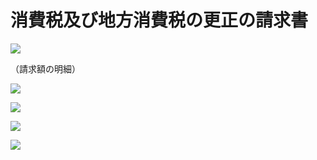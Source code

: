 # 消費税及び地方消費税の更正の請求書

![](https://www.nta.go.jp/tmp/3a3d36b0-6896-4bee-88b3-58256e5e860a/images/60ebd15dcca98b3a83db545e1bedcda2beaa2f5311290c1614bc5407adedfb76.jpg)

（請求額の明細）

![](https://www.nta.go.jp/tmp/3a3d36b0-6896-4bee-88b3-58256e5e860a/images/88d11260337c213b5ffb63a5c93a01a6d42ea94d65af00d43ec5cf28f274d72a.jpg)

![](https://www.nta.go.jp/tmp/3a3d36b0-6896-4bee-88b3-58256e5e860a/images/802637623e192f13da121a5d197fff2c0d04acba875807757301c3cc3d6a559b.jpg)

![](https://www.nta.go.jp/tmp/3a3d36b0-6896-4bee-88b3-58256e5e860a/images/146ea71e0318929dff64c7bcaab0f6477a16206ad6cb8b37e6e8b5f08fc59a39.jpg)

![](https://www.nta.go.jp/tmp/3a3d36b0-6896-4bee-88b3-58256e5e860a/images/f3d955fefa301f8736f291f2082425eb7948b7cf7336b4484ddeb629ff4bd920.jpg)